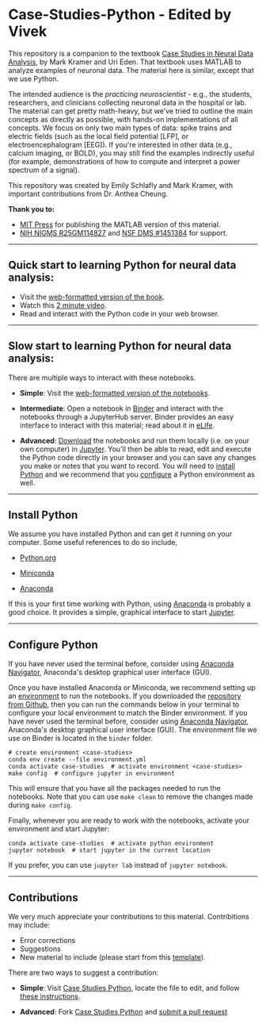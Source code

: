 # Case-Studies-Python - Edited by Vivek

This repository is a companion to the textbook <a href="https://mitpress.ublish.com/book/case-studies-neural-data-analysis" rel="external" target="_blank">Case Studies in Neural Data Analysis</a>, by Mark Kramer and Uri Eden. That textbook uses MATLAB to analyze examples of neuronal data. The material here is  similar, except that we use Python.

The intended audience is the *practicing neuroscientist* - e.g., the students, researchers, and clinicians collecting neuronal data in the hospital or lab.  The material can get pretty math-heavy, but we've tried to outline the main concepts as directly as possible, with hands-on implementations of all concepts.  We focus on only two main types of data: spike trains and electric fields (such as the local field potential [LFP], or electroencephalogram [EEG]).  If you're interested in other data (e.g., calcium imaging, or BOLD), you may still find the examples indirectly useful (for example, demonstrations of how to compute and interpret a power spectrum of a signal).

This repository was created by Emily Schlafly and Mark Kramer, with important contributions from Dr. Anthea Cheung.

**Thank you to:**

- <a href="https://mitpress.mit.edu" rel="external" target="_blank">MIT Press</a> for publishing the MATLAB version of this material.
- <a href="https://reporter.nih.gov/project-details/9309027" rel="external" target="_blank">NIH NIGMS R25GM114827</a> and <a href="https://www.nsf.gov/awardsearch/showAward?AWD_ID=1451384" rel="external" target="_blank">NSF DMS #1451384</a> for support.

---

## Quick start to learning Python for neural data analysis:

- Visit the  <a href="https://mark-kramer.github.io/Case-Studies-Python/" rel="external" target="_blank">web-formatted version of the book</a>.
- Watch this <a href="https://youtu.be/Oj9e2bB3BfI"  rel="external" target="_blank">2 minute video</a>.
- Read and interact with the Python code in your web browser.

---

## Slow start to learning Python for neural data analysis:

There are multiple ways to interact with these notebooks.

- **Simple**: Visit the <a href="https://mark-kramer.github.io/Case-Studies-Python/intro.html" rel="external" target="_blank">web-formatted version of the notebooks</a>.

- **Intermediate**:  Open a notebook in <a href="https://mybinder.org/v2/gh/Mark-Kramer/Case-Studies-Python.git/binder?urlpath=lab" rel="external" target="_blank">Binder</a> and interact with the notebooks through a JupyterHub server. Binder provides an easy interface to interact with this material; read about it in <a href="https://elifesciences.org/labs/a7d53a88/toward-publishing-reproducible-computation-with-binder" rel="external" target="_blank">eLife</a>.

- **Advanced**: <a href="https://github.com/Mark-Kramer/Case-Studies-Python/archive/binder.zip" rel="external" target="_blank">Download</a> the notebooks and run them locally (i.e. on your own computer) in <a href="https://jupyter.org/">Jupyter</a>. You'll then be able to read, edit and execute the Python code directly in your browser and you can save any changes you make or notes that you want to record. You will need to [install Python](#install-python) and we recommend that you [configure](#configure-python) a Python environment as well.

---
<a id="install-python"></a>
## Install Python

We assume you have installed Python and can get it running on your computer. Some useful references to do so include,

- <a href="https://www.python.org/" rel="external" target="_blank">Python.org</a>

- <a href="https://docs.conda.io/en/latest/miniconda.html" rel="external" target="_blank">Miniconda</a>

- <a href="https://www.anaconda.com/products/individual" rel="external" target="_blank">Anaconda</a>

If this is your first time working with Python, using <a href="https://www.anaconda.com/products/individual" rel="external" target="_blank">Anaconda</a> is probably a good choice. It provides a simple, graphical interface to start <a href="https://jupyter.org/" rel="external" target="_blank">Jupyter</a>.

--- 

<a id="configure-python"></a>
## Configure Python

If you have never used the terminal before, consider using <a href="https://docs.anaconda.com/anaconda/navigator/" rel="external" target="_blank">Anaconda Navigator</a>, Anaconda's desktop graphical user interface (GUI).

Once you have installed Anaconda or Miniconda, we recommend setting up an <a href="https://docs.conda.io/projects/conda/en/latest/user-guide/concepts/environments.html" rel="external" target="_blank">environment</a> to run the notebooks. If you downloaded the <a href="https://github.com/Mark-Kramer/Case-Studies-Python/archive/student.zip" rel="external" target="_blank">repository from Github</a>, then you can run the commands below in your terminal to configure your local environment to match the Binder environment. If you have never used the terminal before, consider using <a href="https://docs.anaconda.com/anaconda/navigator/" rel="external" target="_blank">Anaconda Navigator</a>, Anaconda's desktop graphical user interface (GUI). The environment file we use on Binder is located in the `binder` folder.

```
# create environment <case-studies>
conda env create --file environment.yml
conda activate case-studies  # activate environment <case-studies>
make config  # configure jupyter in environment
```

This will ensure that you have all the packages needed to run the notebooks. Note that you can use `make clean` to remove the changes made during `make config`. 

Finally, whenever you are ready to work with the notebooks, activate your environment and start Jupyter:

```
conda activate case-studies  # activate python environment
jupyter notebook  # start jupyter in the current location
```

If you prefer, you can use `jupyter lab` instead of `jupyter notebook`.

---

## Contributions
We very much appreciate your contributions to this material. Contribitions may include:
- Error corrections
- Suggestions
- New material to include (please start from this <a href="https://github.com/Mark-Kramer/Case-Studies-Python/blob/master/template.ipynb" rel="external" target="_blank">template</a>).

There are two ways to suggest a contribution:

- **Simple**: Visit <a href="https://github.com/Mark-Kramer/Case-Studies-Python/" rel="external" target="_blank">Case Studies Python</a>, locate the file to edit, and follow <a href="https://help.github.com/en/github/managing-files-in-a-repository/editing-files-in-another-users-repository" rel="external" target="_blank">these instructions</a>.

- **Advanced**: Fork <a href="https://github.com/Mark-Kramer/Case-Studies-Python/" rel="external" target="_blank">Case Studies Python</a> and <a href="https://jarv.is/notes/how-to-pull-request-fork-github/" rel="external" target="_blank">submit a pull request</a>


